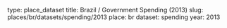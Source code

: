 type: place_dataset
title: Brazil / Government Spending (2013)
slug: places/br/datasets/spending/2013
place: br
dataset: spending
year: 2013
